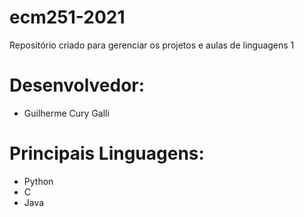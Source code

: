 # ecm251-2021
Repositório criado para gerenciar os projetos e aulas de linguagens 1

# Desenvolvedor:

- Guilherme Cury Galli

# Principais Linguagens:
- Python
- C
- Java
